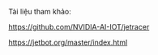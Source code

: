 Tài liệu tham khảo:

https://github.com/NVIDIA-AI-IOT/jetracer

https://jetbot.org/master/index.html

